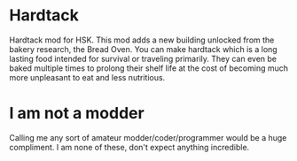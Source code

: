 # Hardtack
Hardtack mod for HSK. This mod adds a new building unlocked from the bakery research, the Bread Oven. You can make hardtack which is a long lasting food intended for survival or traveling primarily. They can even be baked multiple times to prolong their shelf life at the cost of becoming much more unpleasant to eat and less nutritious.  

# I am not a modder
Calling me any sort of amateur modder/coder/programmer would be a huge compliment. I am none of these, don't expect anything incredible. 
